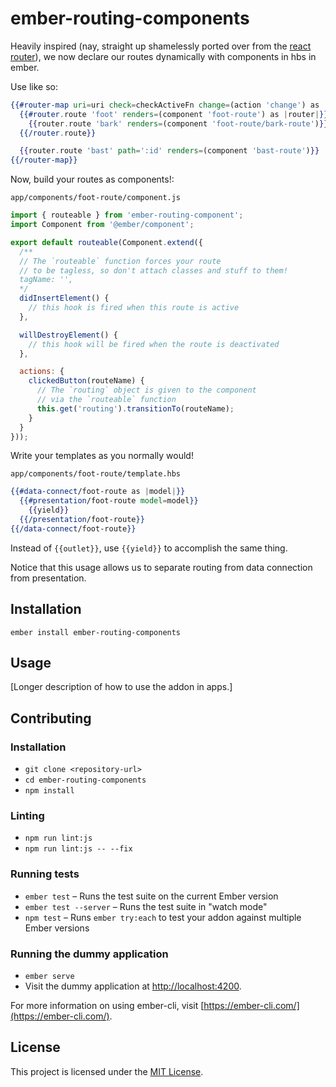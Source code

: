 ember-routing-components
==============================================================================

Heavily inspired (nay, straight up shamelessly ported over from the [react router](https://reacttraining.com/react-router/web/guides/philosophy)), we now declare our routes dynamically with components in hbs in ember.

Use like so:

```hbs
{{#router-map uri=uri check=checkActiveFn change=(action 'change') as |router|}}
  {{#router.route 'foot' renders=(component 'foot-route') as |router|}}
    {{router.route 'bark' renders=(component 'foot-route/bark-route')}}
  {{/router.route}}

  {{router.route 'bast' path=':id' renders=(component 'bast-route')}}
{{/router-map}}
```

Now, build your routes as components!:

`app/components/foot-route/component.js`
```javascript
import { routeable } from 'ember-routing-component';
import Component from '@ember/component';

export default routeable(Component.extend({
  /**
  // The `routeable` function forces your route
  // to be tagless, so don't attach classes and stuff to them!
  tagName: '',
  */
  didInsertElement() {
    // this hook is fired when this route is active
  },

  willDestroyElement() {
    // this hook will be fired when the route is deactivated
  },

  actions: {
    clickedButton(routeName) {
      // The `routing` object is given to the component
      // via the `routeable` function
      this.get('routing').transitionTo(routeName);
    }
  }
}));
```

Write your templates as you normally would!

`app/components/foot-route/template.hbs`
```hbs
{{#data-connect/foot-route as |model|}}
  {{#presentation/foot-route model=model}}
    {{yield}}
  {{/presentation/foot-route}}
{{/data-connect/foot-route}}
```
Instead of `{{outlet}}`, use `{{yield}}` to accomplish the same thing.

Notice that this usage allows us to separate routing from data connection from presentation.

Installation
------------------------------------------------------------------------------

```
ember install ember-routing-components
```


Usage
------------------------------------------------------------------------------

[Longer description of how to use the addon in apps.]


Contributing
------------------------------------------------------------------------------

### Installation

* `git clone <repository-url>`
* `cd ember-routing-components`
* `npm install`

### Linting

* `npm run lint:js`
* `npm run lint:js -- --fix`

### Running tests

* `ember test` – Runs the test suite on the current Ember version
* `ember test --server` – Runs the test suite in "watch mode"
* `npm test` – Runs `ember try:each` to test your addon against multiple Ember versions

### Running the dummy application

* `ember serve`
* Visit the dummy application at [http://localhost:4200](http://localhost:4200).

For more information on using ember-cli, visit [https://ember-cli.com/](https://ember-cli.com/).

License
------------------------------------------------------------------------------

This project is licensed under the [MIT License](LICENSE.md).
